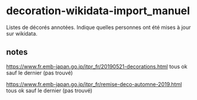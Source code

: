 # decoration-wikidata-import_manuel
Listes de décorés annotées. Indique quelles personnes ont été mises à jour sur wikidata.

## notes

https://www.fr.emb-japan.go.jp/itpr_fr/20190521-decorations.html
tous ok sauf le dernier (pas trouvé)

https://www.fr.emb-japan.go.jp/itpr_fr/remise-deco-automne-2019.html
tous ok sauf le dernier (pas trouvé)
